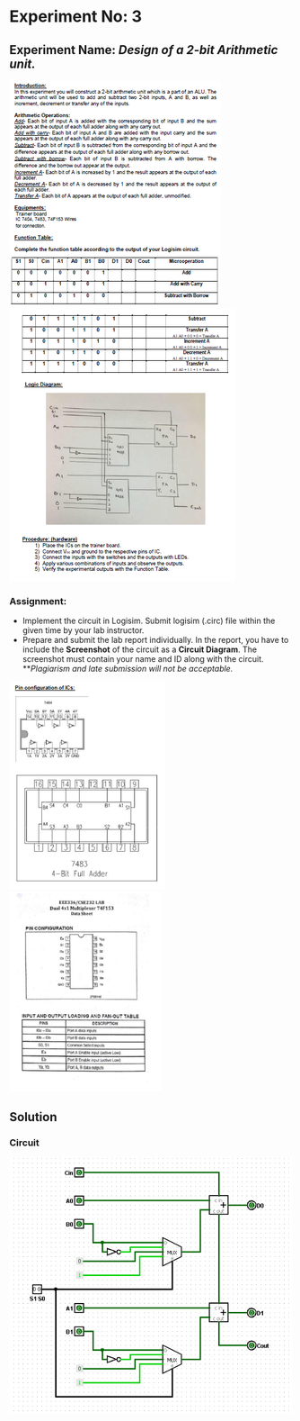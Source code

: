 
# Experiment No: 3

## Experiment Name: *Design of a 2-bit Arithmetic unit.*

<img src = "https://github.com/mosroormofizarman/CSE332L-Computer-Organization-and-Architecture-Lab/blob/main/Lab%20Tasks/Lab03/readmepictures/question_picture_01.PNG" />

<img src = "https://github.com/mosroormofizarman/CSE332L-Computer-Organization-and-Architecture-Lab/blob/main/Lab%20Tasks/Lab03/readmepictures/question_picture_02.PNG" />

### Assignment:
- Implement the circuit in Logisim. Submit logisim (.circ) file within the given time by your lab instructor. 
- Prepare and submit the lab report individually. In the report, you have to include the __Screenshot__ of the circuit as a __Circuit Diagram__. The screenshot must contain your name and ID along with the circuit.
***Plagiarism and late submission will not be acceptable.*

<img src = "https://github.com/mosroormofizarman/CSE332L-Computer-Organization-and-Architecture-Lab/blob/main/Lab%20Tasks/Lab03/readmepictures/question_picture_03.PNG" />

<img src = "https://github.com/mosroormofizarman/CSE332L-Computer-Organization-and-Architecture-Lab/blob/main/Lab%20Tasks/Lab03/readmepictures/question_picture_04.PNG" />


## Solution

### Circuit

<img src = "https://github.com/mosroormofizarman/CSE332L-Computer-Organization-and-Architecture-Lab/blob/main/Lab%20Tasks/Lab03/readmepictures/Circuit%20of%20a%202-bit%20arithmetic%20unit.PNG" />
